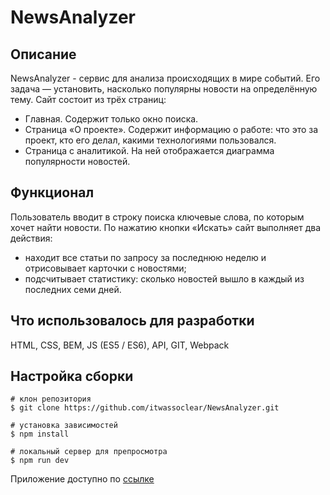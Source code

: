 # NewsAnalyzer


## Описание

NewsAnalyzer - сервис для анализа происходящих в мире событий. Его задача — установить, насколько популярны новости на определённую тему.
Сайт состоит из трёх страниц:
- Главная. Содержит только окно поиска.
- Страница «О проекте». Содержит информацию о работе: что это за проект, кто его делал, какими технологиями пользовался.
- Страница с аналитикой. На ней отображается диаграмма популярности новостей.

## Функционал

Пользователь вводит в строку поиска ключевые слова, по которым хочет найти новости.
По нажатию кнопки «Искать» сайт выполняет два действия:
- находит все статьи по запросу за последнюю неделю и отрисовывает карточки с новостями;
- подсчитывает статистику: сколько новостей вышло в каждый из последних семи дней. 

## Что использовалось для разработки

HTML, CSS, BEM, JS (ES5 / ES6), API, GIT, Webpack

## Настройка сборки

```
# клон репозитория
$ git clone https://github.com/itwassoclear/NewsAnalyzer.git

# установка зависимостей
$ npm install

# локальный сервер для препросмотра
$ npm run dev
```

Приложение доступно по [ссылке](https://itwassoclear.github.io/NewsAnalyzer)